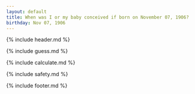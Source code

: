 ```yaml
---
layout: default
title: When was I or my baby conceived if born on November 07, 1906?
birthday: Nov 07, 1906
---
```


{% include header.md %}

{% include guess.md %}

{% include calculate.md %}

{% include safety.md %}

{% include footer.md %}



